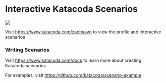 # Interactive Katacoda Scenarios

[![](http://shields.katacoda.com/katacoda/zachsavn/count.svg)](https://www.katacoda.com/zachsavn "Get your profile on Katacoda.com")

Visit https://www.katacoda.com/zachsavn to view the profile and interactive scenarios

### Writing Scenarios
Visit https://www.katacoda.com/docs to learn more about creating Katacoda scenarios

For examples, visit https://github.com/katacoda/scenario-example
